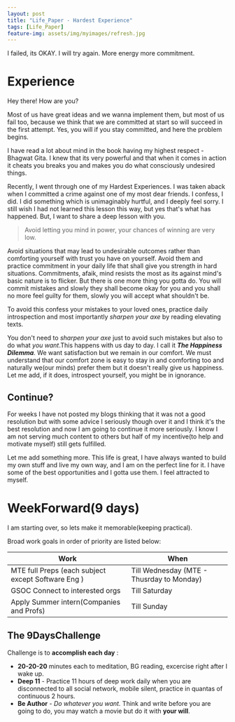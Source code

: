 ```yaml
---
layout: post
title: "Life_Paper - Hardest Experience"
tags: [Life_Paper]
feature-img: assets/img/myimages/refresh.jpg
---
```

I failed, its OKAY. I will try again. More energy more commitment.

# Experience
Hey there! How are you?

Most of us have great ideas and we wanna implement them, but most of us fail too, because we think that we are committed at start so will succeed in the first attempt. Yes, you will if you stay committed, and here the problem begins.

I have read a lot about mind in the book having my highest respect - Bhagwat Gita. I knew that its very powerful and that when it comes in action it cheats you breaks you and makes you do what consciously undesired things.

Recently, I went through one of my Hardest Experiences. I was taken aback when I committed a crime against one of my most dear friends. I confess, I did. I did something which is unimaginably hurtful, and I deeply feel sorry. I still wish I had not learned this lesson this way, but yes that's what has happened. But, I want to share a deep lesson with you.
> Avoid letting you mind in power, your chances of winning are very low.

Avoid situations that may lead to undesirable outcomes rather than comforting yourself with trust you have on yourself. Avoid them and practice commitment in your daily life that shall give you strength in hard situations. Commitments, afaik, mind resists the most as its against mind's basic nature is to flicker. But there is one more thing you gotta do. You will commit mistakes and slowly they shall become okay for you and you shall no more feel guilty for them, slowly you will accept what shouldn't be.

To avoid this confess your mistakes to your loved ones, practice daily introspection and most importantly *sharpen your axe* by reading elevating texts.

You don't need to *sharpen your axe* just to avoid such mistakes but also to do what *you want*.This happens with us day to day. I call it ***The Happiness Dilemma***. We want satisfaction but we remain in our comfort. We must understand that our comfort zone is easy to stay in and comforting too and naturally we(our minds) prefer them but it doesn't really give us happiness. Let me add, if it does, introspect yourself, you might be in ignorance.

## Continue?
For weeks I have not posted my blogs thinking that it was not a good resolution but with some advice I seriously though over it and I think it's the best resolution and now I am going to continue it more seriously. I know I am not serving much content to others but half of my incentive(to help and motivate myself) still gets fulfilled.

Let me add something more. This life is great, I have always wanted to build my own stuff and live my own way, and I am on the perfect line for it. I have some of the best opportunities and I gotta use them. I feel attracted to myself.

# WeekForward(9 days)
I am starting over, so lets make it memorable(keeping practical).

Broad work goals in order of priority are listed below:

|Work|When|
|---|---|
|MTE full Preps (each subject except Software Eng )|Till Wednesday (MTE - Thusrday to Monday)|
|GSOC Connect to interested orgs|Till Saturday|
|Apply Summer intern(Companies and Profs) |Till Sunday|

## The 9DaysChallenge

Challenge is to **accomplish each day** :
* **20-20-20** minutes each to meditation, BG reading, excercise right after I wake up.
* **Deep 11** - Practice 11 hours of deep work daily when you are disconnected to all social network, mobile silent, practice in quantas of continuous 2 hours.
* **Be Author** - *Do whatever you want.* Think and write before you are going to do, you may watch a movie but do it with **your will**.
